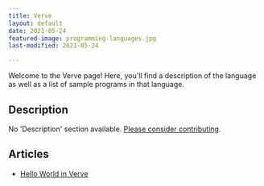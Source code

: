```yaml
---
title: Verve
layout: default
date: 2021-05-24
featured-image: programming-languages.jpg
last-modified: 2021-05-24

---
```


Welcome to the Verve page! Here, you'll find a description of the language as well as a list of sample programs in that language.

## Description

No 'Description' section available. [Please consider contributing](https://github.com/TheRenegadeCoder/sample-programs-website).

## Articles

- [Hello World in Verve](https://sampleprograms.io/projects/hello-world/verve)